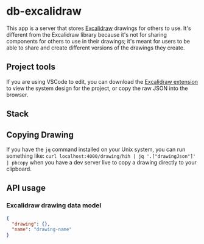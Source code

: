# db-excalidraw

This app is a server that stores [Excalidraw](https://excalidraw.com/) drawings for others to use. It's different from the Excalidraw library because it's not for sharing components for others to use in their drawings; it's meant for users to be able to share and create different versions of the drawings they create.

## Project tools

If you are using VSCode to edit, you can download the [Excalidraw extension](https://marketplace.visualstudio.com/items?itemName=pomdtr.excalidraw-editor) to view the system design for the project, or copy the raw JSON into the browser.

## Stack

## Copying Drawing

If you have the `jq` command installed on your Unix system, you can run something like:
`curl localhost:4000/drawing/hih | jq '.["drawingJson"]' | pbcopy`
when you have a dev server live to copy a drawing directly to your clipboard.

## API usage

### Excalidraw drawing data model

```json
{
  "drawing": {},
  "name": "drawing-name"
}
```
